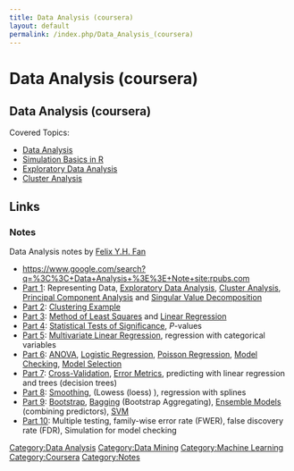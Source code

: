 ```yaml
---
title: Data Analysis (coursera)
layout: default
permalink: /index.php/Data_Analysis_(coursera)
---
```


# Data Analysis (coursera)

## Data Analysis (coursera)

Covered Topics:
- [Data Analysis](Data_Analysis)
- [Simulation Basics in R](Simulation_Basics_in_R)
- [Exploratory Data Analysis](Exploratory_Data_Analysis)
- [Cluster Analysis](Cluster_Analysis)


## Links
### Notes
Data Analysis notes by [Felix Y.H. Fan](http://rpubs.com/Felix)
- https://www.google.com/search?q=%3C%3C+Data+Analysis+%3E%3E+Note+site:rpubs.com
- [Part 1](http://rpubs.com/Felix/7647): Representing Data, [Exploratory Data Analysis](Exploratory_Data_Analysis), [Cluster Analysis](Cluster_Analysis), [Principal Component Analysis](Principal_Component_Analysis) and [Singular Value Decomposition](Singular_Value_Decomposition)
- [Part 2](http://rpubs.com/Felix/6705): [Clustering Example](Cluster_Analysis)
- [Part 3](http://rpubs.com/Felix/6706): [Method of Least Squares](Method_of_Least_Squares) and [Linear Regression](Linear_Regression)
- [Part 4](http://rpubs.com/Felix/6708): [Statistical Tests of Significance](Statistical_Tests_of_Significance), $P$-values
- [Part 5](http://rpubs.com/Felix/6709): [Multivariate Linear Regression](Multivariate_Linear_Regression), regression with categorical variables
- [Part 6](http://rpubs.com/Felix/7449): [ANOVA](ANOVA), [Logistic Regression](Logistic_Regression), [Poisson Regression](Poisson_Regression), [Model Checking](Model_Checking), [Model Selection](Model_Selection)
- [Part 7](http://rpubs.com/Felix/7592): [Cross-Validation](Cross-Validation), [Error Metrics](Error_Metrics), predicting with linear regression and trees (decision trees)
- [Part 8](http://rpubs.com/Felix/7645): [Smoothing](Smoothing), (Lowess (loess) ), regression with splines 
- [Part 9](http://rpubs.com/Felix/7624): [Bootstrap](Bootstrap), [Bagging](Bagging) (Bootstrap Aggregating), [Ensemble Models](Ensemble_Learning) (combining predictors), [SVM](SVM)
- [Part 10](http://rpubs.com/Felix/7646): Multiple testing, family-wise error rate (FWER), false discovery rate (FDR),  Simulation for model checking


[Category:Data Analysis](Category_Data_Analysis)
[Category:Data Mining](Category_Data_Mining)
[Category:Machine Learning](Category_Machine_Learning)
[Category:Coursera](Category_Coursera)
[Category:Notes](Category_Notes)